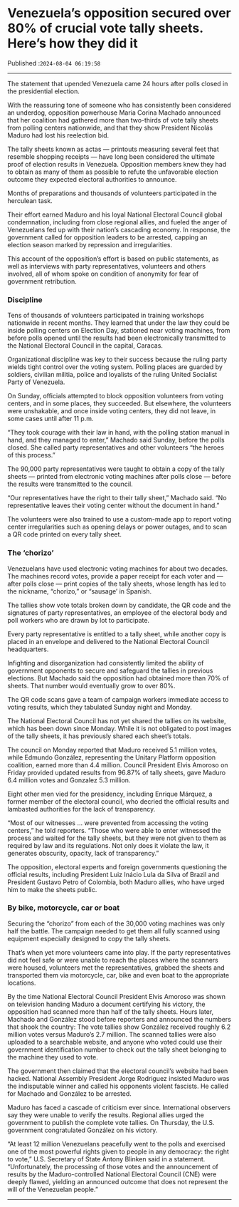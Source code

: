 # Venezuela’s opposition secured over 80% of crucial vote tally sheets. Here’s how they did it

Published :`2024-08-04 06:19:58`

---

The statement that upended Venezuela came 24 hours after polls closed in the presidential election.

With the reassuring tone of someone who has consistently been considered an underdog, opposition powerhouse Maria Corina Machado announced that her coalition had gathered more than two-thirds of vote tally sheets from polling centers nationwide, and that they show President Nicolás Maduro had lost his reelection bid.

The tally sheets known as actas — printouts measuring several feet that resemble shopping receipts — have long been considered the ultimate proof of election results in Venezuela. Opposition members knew they had to obtain as many of them as possible to refute the unfavorable election outcome they expected electoral authorities to announce.

Months of preparations and thousands of volunteers participated in the herculean task.

Their effort earned Maduro and his loyal National Electoral Council global condemnation, including from close regional allies, and fueled the anger of Venezuelans fed up with their nation’s cascading economy. In response, the government called for opposition leaders to be arrested, capping an election season marked by repression and irregularities.

This account of the opposition’s effort is based on public statements, as well as interviews with party representatives, volunteers and others involved, all of whom spoke on condition of anonymity for fear of government retribution.

### Discipline

Tens of thousands of volunteers participated in training workshops nationwide in recent months. They learned that under the law they could be inside polling centers on Election Day, stationed near voting machines, from before polls opened until the results had been electronically transmitted to the National Electoral Council in the capital, Caracas.

Organizational discipline was key to their success because the ruling party wields tight control over the voting system. Polling places are guarded by soldiers, civilian militia, police and loyalists of the ruling United Socialist Party of Venezuela.

On Sunday, officials attempted to block opposition volunteers from voting centers, and in some places, they succeeded. But elsewhere, the volunteers were unshakable, and once inside voting centers, they did not leave, in some cases until after 11 p.m.

“They took courage with their law in hand, with the polling station manual in hand, and they managed to enter,” Machado said Sunday, before the polls closed. She called party representatives and other volunteers “the heroes of this process.”

The 90,000 party representatives were taught to obtain a copy of the tally sheets — printed from electronic voting machines after polls close — before the results were transmitted to the council.

“Our representatives have the right to their tally sheet,” Machado said. “No representative leaves their voting center without the document in hand.”

The volunteers were also trained to use a custom-made app to report voting center irregularities such as opening delays or power outages, and to scan a QR code printed on every tally sheet.

### The ‘chorizo’

Venezuelans have used electronic voting machines for about two decades. The machines record votes, provide a paper receipt for each voter and — after polls close — print copies of the tally sheets, whose length has led to the nickname, “chorizo,” or “sausage’ in Spanish.

The tallies show vote totals broken down by candidate, the QR code and the signatures of party representatives, an employee of the electoral body and poll workers who are drawn by lot to participate.

Every party representative is entitled to a tally sheet, while another copy is placed in an envelope and delivered to the National Electoral Council headquarters.

Infighting and disorganization had consistently limited the ability of government opponents to secure and safeguard the tallies in previous elections. But Machado said the opposition had obtained more than 70% of sheets. That number would eventually grow to over 80%.

The QR code scans gave a team of campaign workers immediate access to voting results, which they tabulated Sunday night and Monday.

The National Electoral Council has not yet shared the tallies on its website, which has been down since Monday. While it is not obligated to post images of the tally sheets, it has previously shared each sheet’s totals.

The council on Monday reported that Maduro received 5.1 million votes, while Edmundo González, representing the Unitary Platform opposition coalition, earned more than 4.4 million. Council President Elvis Amoroso on Friday provided updated results from 96.87% of tally sheets, gave Maduro 6.4 million votes and Gonzalez 5.3 million.

Eight other men vied for the presidency, including Enrique Márquez, a former member of the electoral council, who decried the official results and lambasted authorities for the lack of transparency.

“Most of our witnesses … were prevented from accessing the voting centers,” he told reporters. “Those who were able to enter witnessed the process and waited for the tally sheets, but they were not given to them as required by law and its regulations. Not only does it violate the law, it generates obscurity, opacity, lack of transparency.”

The opposition, electoral experts and foreign governments questioning the official results, including President Luiz Inácio Lula da Silva of Brazil and President Gustavo Petro of Colombia, both Maduro allies, who have urged him to make the sheets public.

### By bike, motorcycle, car or boat

Securing the “chorizo” from each of the 30,000 voting machines was only half the battle. The campaign needed to get them all fully scanned using equipment especially designed to copy the tally sheets.

That’s when yet more volunteers came into play. If the party representatives did not feel safe or were unable to reach the places where the scanners were housed, volunteers met the representatives, grabbed the sheets and transported them via motorcycle, car, bike and even boat to the appropriate locations.

By the time National Electoral Council President Elvis Amoroso was shown on television handing Maduro a document certifying his victory, the opposition had scanned more than half of the tally sheets. Hours later, Machado and González stood before reporters and announced the numbers that shook the country: The vote tallies show González received roughly 6.2 million votes versus Maduro’s 2.7 million. The scanned tallies were also uploaded to a searchable website, and anyone who voted could use their government identification number to check out the tally sheet belonging to the machine they used to vote.

The government then claimed that the electoral council’s website had been hacked. National Assembly President Jorge Rodriguez insisted Maduro was the indisputable winner and called his opponents violent fascists. He called for Machado and González to be arrested.

Maduro has faced a cascade of criticism ever since. International observers say they were unable to verify the results. Regional allies urged the government to publish the complete vote tallies. On Thursday, the U.S. government congratulated González on his victory.

“At least 12 million Venezuelans peacefully went to the polls and exercised one of the most powerful rights given to people in any democracy: the right to vote,” U.S. Secretary of State Antony Blinken said in a statement. “Unfortunately, the processing of those votes and the announcement of results by the Maduro-controlled National Electoral Council (CNE) were deeply flawed, yielding an announced outcome that does not represent the will of the Venezuelan people.”

---

